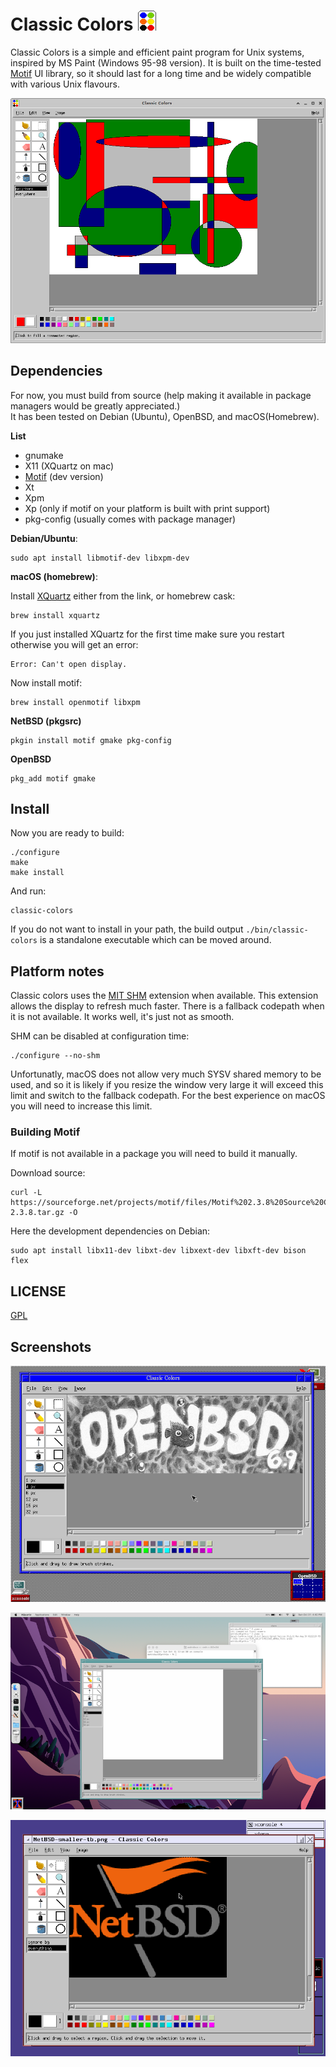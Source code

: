 
# Classic Colors ![icon](icons/icon_app.png)

Classic Colors is a simple and efficient paint program for Unix systems, inspired by MS Paint (Windows 95-98 version).
It is built on the time-tested [Motif][about-motif] UI library, so it should last for a long time
and be widely compatible with various Unix flavours.

![classic colors screenshot](screenshots/1.png)

[about-motif]:  https://en.wikipedia.org/wiki/Motif_(software)

## Dependencies

For now, you must build from source (help making it available in package managers would be greatly appreciated.)  
It has been tested on Debian (Ubuntu), OpenBSD, and macOS(Homebrew).

**List**

- gnumake
- X11 (XQuartz on mac)
- [Motif](https://motif.ics.com/motif) (dev version)
- Xt
- Xpm
- Xp (only if motif on your platform is built with print support)
- pkg-config (usually comes with package manager)

**Debian/Ubuntu**:

	sudo apt install libmotif-dev libxpm-dev

**macOS (homebrew)**:

Install [XQuartz][xquartz] either from the link, or homebrew cask:

	brew install xquartz

If you just installed XQuartz for the first time make sure you restart otherwise you will get an error:

	Error: Can't open display.

Now install motif:

	brew install openmotif libxpm

**NetBSD (pkgsrc)**

	pkgin install motif gmake pkg-config

**OpenBSD**

	pkg_add motif gmake

[xquartz]: https://www.xquartz.org/

## Install

Now you are ready to build:

	./configure
	make
	make install
    
And run:

	classic-colors

If you do not want to install in your path, the build output `./bin/classic-colors`
is a standalone executable which can be moved around.

## Platform notes

Classic colors uses the [MIT SHM][shm] extension when available.
This extension allows the display to refresh much faster.
There is a fallback codepath when it is not available.
It works well, it's just not as smooth.

SHM can be disabled at configuration time:

	./configure --no-shm

Unfortunatly, macOS does not allow very much SYSV shared memory to be used,
and so it is likely if you resize the window very large it will exceed this limit and switch to the fallback codepath.
For the best experience on macOS you will need to increase this limit.

[shm]: https://www.x.org/releases/X11R7.7/doc/xextproto/shm.html

### Building Motif

If motif is not available in a package you will need to build it manually.

Download source:

	curl -L https://sourceforge.net/projects/motif/files/Motif%202.3.8%20Source%20Code/motif-2.3.8.tar.gz -O

Here the development dependencies on Debian:

	sudo apt install libx11-dev libxt-dev libxext-dev libxft-dev bison flex

## LICENSE

[GPL](LICENSE.txt)

## Screenshots

![classic colors openbsd screenshot](screenshots/openbsd.png)

![classic colors Mac OS screenshot](screenshots/macos.png)

![classic colors NetBSD screenshot](screenshots/netbsd.png)



